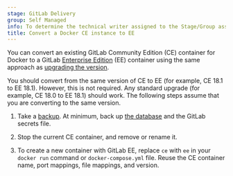 ```yaml
---
stage: GitLab Delivery
group: Self Managed
info: To determine the technical writer assigned to the Stage/Group associated with this page, see https://handbook.gitlab.com/handbook/product/ux/technical-writing/#assignments
title: Convert a Docker CE instance to EE
---
```


You can convert an existing GitLab Community Edition (CE) container for Docker
to a GitLab [Enterprise Edition](https://about.gitlab.com/pricing/) (EE) container
using the same approach as [upgrading the version](../../install/docker/upgrade.md).

You should convert from the same version of CE to EE (for example, CE 18.1 to EE 18.1).
However, this is not required. Any standard upgrade (for example, CE 18.0 to EE 18.1) should work.
The following steps assume that you are converting to the same version.

1. Take a [backup](../../install/docker/backup.md). At minimum, back up [the database](../../install/docker/backup.md#create-a-database-backup) and
   the GitLab secrets file.

1. Stop the current CE container, and remove or rename it.

1. To create a new container with GitLab EE,
   replace `ce` with `ee` in your `docker run` command or `docker-compose.yml` file.
   Reuse the CE container name, port mappings, file mappings, and version.
